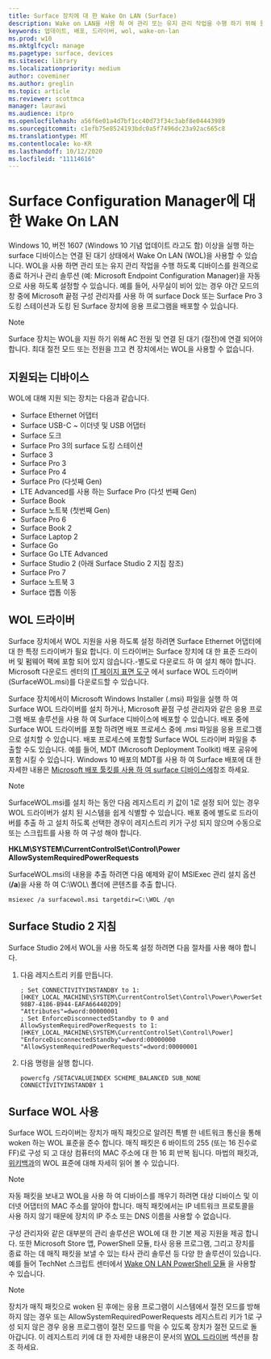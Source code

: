 ```yaml
---
title: Surface 장치에 대 한 Wake On LAN (Surface)
description: Wake on LAN을 사용 하 여 관리 또는 유지 관리 작업을 수행 하기 위해 원격으로 장치를 종료 하거나, 디바이스의 전원이 꺼져 있는 경우에도 관리 솔루션을 자동으로 사용 하도록 설정할 수 있는 방법에 대해 알아봅니다.
keywords: 업데이트, 배포, 드라이버, wol, wake-on-lan
ms.prod: w10
ms.mktglfcycl: manage
ms.pagetype: surface, devices
ms.sitesec: library
ms.localizationpriority: medium
author: coveminer
ms.author: greglin
ms.topic: article
ms.reviewer: scottmca
manager: laurawi
ms.audience: itpro
ms.openlocfilehash: a56f6e01a4d7bf1cc40d73f34c3abf8e04443989
ms.sourcegitcommit: c1efb75e8524193bdc0a5f7496dc23a92ac665c8
ms.translationtype: MT
ms.contentlocale: ko-KR
ms.lasthandoff: 10/12/2020
ms.locfileid: "11114616"
---
```

# Surface Configuration Manager에 대한 Wake On LAN

Windows 10, 버전 1607 (Windows 10 기념 업데이트 라고도 함) 이상을 실행 하는 surface 디바이스는 연결 된 대기 상태에서 Wake On LAN (WOL)을 사용할 수 있습니다. WOL을 사용 하면 관리 또는 유지 관리 작업을 수행 하도록 디바이스를 원격으로 종료 하거나 관리 솔루션 (예: Microsoft Endpoint Configuration Manager)을 자동으로 사용 하도록 설정할 수 있습니다. 예를 들어, 사무실이 비어 있는 경우 야간 모드의 창 중에 Microsoft 끝점 구성 관리자를 사용 하 여 surface Dock 또는 Surface Pro 3 도킹 스테이션과 도킹 된 Surface 장치에 응용 프로그램을 배포할 수 있습니다.

>[!NOTE]
>Surface 장치는 WOL을 지원 하기 위해 AC 전원 및 연결 된 대기 (절전)에 연결 되어야 합니다. 최대 절전 모드 또는 전원을 끄고 켠 장치에서는 WOL을 사용할 수 없습니다.

## 지원되는 디바이스

WOL에 대해 지원 되는 장치는 다음과 같습니다.

* Surface Ethernet 어댑터
* Surface USB-C ~ 이더넷 및 USB 어댑터
* Surface 도크
* Surface Pro 3의 surface 도킹 스테이션
* Surface 3
* Surface Pro 3
* Surface Pro 4
* Surface Pro (다섯째 Gen)
* LTE Advanced를 사용 하는 Surface Pro (다섯 번째 Gen)
* Surface Book
* Surface 노트북 (첫번째 Gen)
* Surface Pro 6
* Surface Book 2
* Surface Laptop 2
* Surface Go
* Surface Go LTE Advanced
* Surface Studio 2 (아래 Surface Studio 2 지침 참조)
* Surface Pro 7
* Surface 노트북 3
* Surface 랩톱 이동

## WOL 드라이버

Surface 장치에서 WOL 지원을 사용 하도록 설정 하려면 Surface Ethernet 어댑터에 대 한 특정 드라이버가 필요 합니다. 이 드라이버는 Surface 장치에 대 한 표준 드라이버 및 펌웨어 팩에 포함 되어 있지 않습니다.-별도로 다운로드 하 여 설치 해야 합니다. Microsoft 다운로드 센터의 [IT 페이지 표면 도구](https://www.microsoft.com/download/details.aspx?id=46703) 에서 surface WOL 드라이버 (SurfaceWOL.msi)를 다운로드할 수 있습니다.

Surface 장치에서이 Microsoft Windows Installer (.msi) 파일을 실행 하 여 Surface WOL 드라이버를 설치 하거나, Microsoft 끝점 구성 관리자와 같은 응용 프로그램 배포 솔루션을 사용 하 여 Surface 디바이스에 배포할 수 있습니다. 배포 중에 Surface WOL 드라이버를 포함 하려면 배포 프로세스 중에 .msi 파일을 응용 프로그램으로 설치할 수 있습니다. 배포 프로세스에 포함할 Surface WOL 드라이버 파일을 추출할 수도 있습니다. 예를 들어, MDT (Microsoft Deployment Toolkit) 배포 공유에 포함 시킬 수 있습니다. Windows 10 배포의 MDT를 사용 하 여 Surface 배포에 대 한 자세한 내용은 [Microsoft 배포 툴킷를 사용 하 여 surface 디바이스에](https://technet.microsoft.com/itpro/surface/deploy-windows-10-to-surface-devices-with-mdt)참조 하세요.

> [!NOTE]
> SurfaceWOL.msi를 설치 하는 동안 다음 레지스트리 키 값이 1로 설정 되어 있는 경우 WOL 드라이버가 설치 된 시스템을 쉽게 식별할 수 있습니다. 배포 중에 별도로 드라이버를 추출 하 고 설치 하도록 선택한 경우이 레지스트리 키가 구성 되지 않으며 수동으로 또는 스크립트를 사용 하 여 구성 해야 합니다.
> 
> **HKLM\SYSTEM\CurrentControlSet\Control\Power AllowSystemRequiredPowerRequests** 

SurfaceWOL.msi의 내용을 추출 하려면 다음 예제와 같이 MSIExec 관리 설치 옵션 (**/a**)을 사용 하 여 C:\WOL\ 폴더에 콘텐츠를 추출 합니다.

   `msiexec /a surfacewol.msi targetdir=C:\WOL /qn`

## Surface Studio 2 지침

Surface Studio 2에서 WOL을 사용 하도록 설정 하려면 다음 절차를 사용 해야 합니다.

1. 다음 레지스트리 키를 만듭니다.

   ```console
   ; Set CONNECTIVITYINSTANDBY to 1:
   [HKEY_LOCAL_MACHINE\SYSTEM\CurrentControlSet\Control\Power\PowerSettings\F15576E8-98B7-4186-B944-EAFA664402D9]
   "Attributes"=dword:00000001
   ; Set EnforceDisconnectedStandby to 0 and AllowSystemRequiredPowerRequests to 1:
   [HKEY_LOCAL_MACHINE\SYSTEM\CurrentControlSet\Control\Power]
   "EnforceDisconnectedStandby"=dword:00000000
   "AllowSystemRequiredPowerRequests"=dword:00000001
   ```

2. 다음 명령을 실행 합니다.

    ```powercfg /SETACVALUEINDEX SCHEME_BALANCED SUB_NONE CONNECTIVITYINSTANDBY 1```

## Surface WOL 사용

Surface WOL 드라이버는 장치가 매직 패킷으로 알려진 특별 한 네트워크 통신을 통해 woken 하는 WOL 표준을 준수 합니다. 매직 패킷은 6 바이트의 255 (또는 16 진수로 FF)로 구성 되 고 대상 컴퓨터의 MAC 주소에 대 한 16 회 반복 됩니다. 마법의 패킷과, [위키백과](https://wikipedia.org/wiki/Wake-on-LAN#Magic_packet)의 WOL 표준에 대해 자세히 읽어 볼 수 있습니다.

>[!NOTE]
>자동 패킷을 보내고 WOL을 사용 하 여 디바이스를 깨우기 하려면 대상 디바이스 및 이더넷 어댑터의 MAC 주소를 알아야 합니다. 매직 패킷에서는 IP 네트워크 프로토콜을 사용 하지 않기 때문에 장치의 IP 주소 또는 DNS 이름을 사용할 수 없습니다.

구성 관리자와 같은 대부분의 관리 솔루션은 WOL에 대 한 기본 제공 지원을 제공 합니다. 또한 Microsoft Store 앱, PowerShell 모듈, 타사 응용 프로그램, 그리고 장치를 종료 하는 데 매직 패킷을 보낼 수 있는 타사 관리 솔루션 등 다양 한 솔루션이 있습니다. 예를 들어 TechNet 스크립트 센터에서 [Wake ON LAN PowerShell 모듈](https://gallery.technet.microsoft.com/scriptcenter/Wake-On-Lan-815424c4) 을 사용할 수 있습니다. 

>[!NOTE]
>장치가 매직 패킷으로 woken 된 후에는 응용 프로그램이 시스템에서 절전 모드를 방해 하지 않는 경우 또는 AllowSystemRequiredPowerRequests 레지스트리 키가 1로 구성 되지 않은 경우 응용 프로그램이 절전 모드를 막을 수 있도록 장치가 절전 모드로 돌아갑니다. 이 레지스트리 키에 대 한 자세한 내용은이 문서의 [WOL 드라이버](#wol-driver) 섹션을 참조 하세요.

